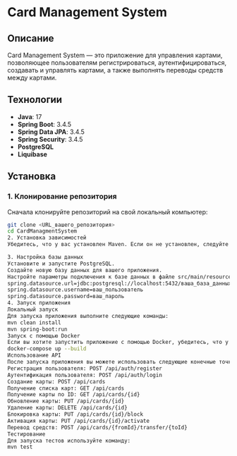 # Card Management System

## Описание

Card Management System — это приложение для управления картами, позволяющее пользователям регистрироваться, аутентифицироваться, создавать и управлять картами, а также выполнять переводы средств между картами.

## Технологии

- **Java**: 17
- **Spring Boot**: 3.4.5
- **Spring Data JPA**: 3.4.5
- **Spring Security**: 3.4.5
- **PostgreSQL**
- **Liquibase**

## Установка

### 1. Клонирование репозитория

Сначала клонируйте репозиторий на свой локальный компьютер:

```bash
git clone <URL_вашего_репозитория>
cd CardManagmentSystem
2. Установка зависимостей
Убедитесь, что у вас установлен Maven. Если он не установлен, следуйте инструкциям на официальном сайте Maven.

3. Настройка базы данных
Установите и запустите PostgreSQL.
Создайте новую базу данных для вашего приложения.
Настройте параметры подключения к базе данных в файле src/main/resources/application.properties:
spring.datasource.url=jdbc:postgresql://localhost:5432/ваша_база_данных
spring.datasource.username=ваш_пользователь
spring.datasource.password=ваш_пароль
4. Запуск приложения
Локальный запуск
Для запуска приложения выполните следующие команды:
mvn clean install
mvn spring-boot:run
Запуск с помощью Docker
Если вы хотите запустить приложение с помощью Docker, убедитесь, что у вас установлен Docker и Docker Compose. Затем выполните следующую команду:
docker-compose up --build
Использование API
После запуска приложения вы можете использовать следующие конечные точки API:
Регистрация пользователя: POST /api/auth/register
Аутентификация пользователя: POST /api/auth/login
Создание карты: POST /api/cards
Получение списка карт: GET /api/cards
Получение карты по ID: GET /api/cards/{id}
Обновление карты: PUT /api/cards/{id}
Удаление карты: DELETE /api/cards/{id}
Блокировка карты: PUT /api/cards/{id}/block
Активация карты: PUT /api/cards/{id}/activate
Перевод средств: POST /api/cards/{fromId}/transfer/{toId}
Тестирование
Для запуска тестов используйте команду:
mvn test

